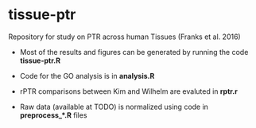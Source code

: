 # tissue-ptr
Repository for study on PTR across human Tissues (Franks et al. 2016)

- Most of the results and figures can be generated by running the code **tissue-ptr.R**

- Code for the GO analysis is in **analysis.R**

- rPTR comparisons between Kim and Wilhelm are evaluted in **rptr.r**

- Raw data (available at TODO) is normalized using code in **preprocess_\*.R** files


